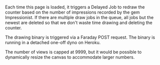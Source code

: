 Each time this page is loaded, it triggers a Delayed Job to redraw the counter based on the number of impressions recorded by the gem Impressionist. If there are multiple draw jobs in the queue, all jobs but the newest are deleted so that we don't waste time drawing and deleting the counter.

The drawing binary is triggered via a Faraday POST request. The binary is running in a detached one-off dyno on Heroku.

The number of views is capped at 9999, but it would be possible to dynamically resize the canvas to accommodate larger numbers.

